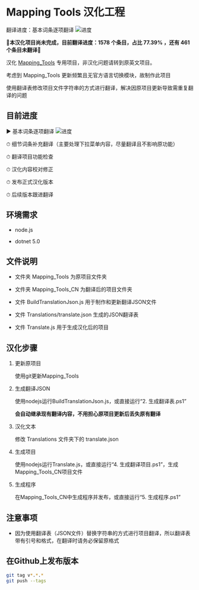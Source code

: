 # Mapping Tools 汉化工程

翻译进度：基本词条逐项翻译 ![进度](https://geps.dev/progress/77)

🚧**本汉化项目尚未完成，目前翻译进度：1578 个条目，占比 77.39% ，还有 461 个条目未翻译**🚧

汉化 [Mapping_Tools](https://github.com/OliBomby/Mapping_Tools) 专用项目，非汉化问题请转到原英文项目。

考虑到 Mapping_Tools 更新频繁且无官方语言切换模块，故制作此项目

使用翻译表修改项目文件字符串的方式进行翻译，解决因原项目更新导致需重复翻译的问题

## 目前进度

▶ 基本词条逐项翻译 ![进度](https://geps.dev/progress/77)

⏱ 细节词条补充翻译（主要处理下拉菜单内容，尽量翻译且不影响原功能）

⏱ 翻译项目功能检查

⏱ 汉化内容校对修正

⏱ 发布正式汉化版本

⏱ 后续版本跟进翻译

## 环境需求

- node.js

- dotnet 5.0

## 文件说明

- 文件夹 Mapping_Tools 为原项目文件夹

- 文件夹 Mapping_Tools_CN 为翻译后的项目文件夹

- 文件 BuildTranslationJson.js 用于制作和更新翻译JSON文件

- 文件 Translations/translate.json 生成的JSON翻译表

- 文件 Translate.js 用于生成汉化后的项目

## 汉化步骤

1. 更新原项目

   使用git更新Mapping_Tools

2. 生成翻译JSON

   使用nodejs运行BuildTranslationJson.js，或直接运行“2. 生成翻译表.ps1”

   **会自动继承现有翻译内容，不用担心原项目更新后丢失原有翻译**

3. 汉化文本

   修改 Translations 文件夹下的 translate.json

4. 生成项目

   使用nodejs运行Translate.js，或直接运行“4. 生成翻译项目.ps1”，生成Mapping_Tools_CN项目文件

5. 生成程序

   在Mapping_Tools_CN中生成程序并发布，或直接运行“5. 生成程序.ps1”

## 注意事项

- 因为使用翻译表（JSON文件）替换字符串的方式进行项目翻译，所以翻译表带有引号和格式，在翻译时请务必保留原格式

## 在Github上发布版本

```bash
git tag v*.*.* 
git push --tags
```
